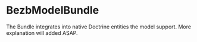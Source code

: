 BezbModelBundle
===================

The Bundle integrates into native Doctrine entities the model support.
More explanation will added ASAP.
